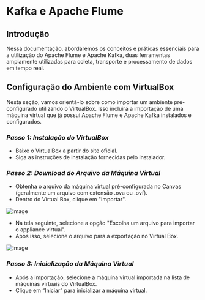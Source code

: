 # Kafka e Apache Flume

## Introdução
Nessa documentação, abordaremos os conceitos e práticas essenciais para a utilização do Apache Flume e Apache Kafka, duas ferramentas amplamente utilizadas para coleta, transporte e processamento de dados em tempo real.

## Configuração do Ambiente com VirtualBox
Nesta seção, vamos orientá-lo sobre como importar um ambiente pré-configurado utilizando o VirtualBox. Isso incluirá a importação de uma máquina virtual que já possui Apache Flume e Apache Kafka instalados e configurados.

### *Passo 1: Instalação do VirtualBox*
- Baixe o VirtualBox a partir do site oficial.
- Siga as instruções de instalação fornecidas pelo instalador.

### *Passo 2: Download do Arquivo da Máquina Virtual*
- Obtenha o arquivo da máquina virtual pré-configurada no Canvas (geralmente um arquivo com extensão .ova ou .ovf).
- Dentro do Virtual Box, clique em "Importar".

![image](https://github.com/ErickBrenno/Kafka-Flume/assets/83048005/5fd39c1b-9663-4e54-938f-cf8c956527ab)
- Na tela seguinte, selecione a opção "Escolha um arquivo para importar o appliance virtual".
- Após isso, selecione o arquivo para a exportação no Virtual Box.

![image](https://github.com/ErickBrenno/Kafka-Flume/assets/83048005/978b9956-81f8-41ae-a3f1-7c14bbc00843)

### *Passo 3: Inicialização da Máquina Virtual*
- Após a importação, selecione a máquina virtual importada na lista de máquinas virtuais do VirtualBox.
- Clique em “Iniciar” para inicializar a máquina virtual.
